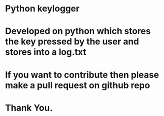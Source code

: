 # Python keylogger
# Developed on python which stores the key pressed by the user and stores into a log.txt
# If you want to contribute then please make a pull request on github repo
# Thank You.
